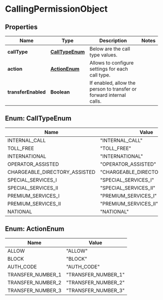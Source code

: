<!--  Copyright 2025 Cisco Systems Inc.

Permission is hereby granted, free of charge, to any person obtaining a copy
of this software and associated documentation files (the "Software"), to deal
in the Software without restriction, including without limitation the rights
to use, copy, modify, merge, publish, distribute, sublicense, and/or sell
copies of the Software, and to permit persons to whom the Software is
furnished to do so, subject to the following conditions:

The above copyright notice and this permission notice shall be included in
all copies or substantial portions of the Software.

THE SOFTWARE IS PROVIDED "AS IS", WITHOUT WARRANTY OF ANY KIND, EXPRESS OR
IMPLIED, INCLUDING BUT NOT LIMITED TO THE WARRANTIES OF MERCHANTABILITY,
FITNESS FOR A PARTICULAR PURPOSE AND NONINFRINGEMENT. IN NO EVENT SHALL THE
AUTHORS OR COPYRIGHT HOLDERS BE LIABLE FOR ANY CLAIM, DAMAGES OR OTHER
LIABILITY, WHETHER IN AN ACTION OF CONTRACT, TORT OR OTHERWISE, ARISING FROM,
OUT OF OR IN CONNECTION WITH THE SOFTWARE OR THE USE OR OTHER DEALINGS IN
THE SOFTWARE.-->


# CallingPermissionObject


## Properties

| Name | Type | Description | Notes |
|------------ | ------------- | ------------- | -------------|
|**callType** | [**CallTypeEnum**](#CallTypeEnum) | Below are the call type values. |  |
|**action** | [**ActionEnum**](#ActionEnum) | Allows to configure settings for each call type. |  |
|**transferEnabled** | **Boolean** | If enabled, allow the person to transfer or forward internal calls. |  |



## Enum: CallTypeEnum

| Name | Value |
|---- | -----|
| INTERNAL_CALL | &quot;INTERNAL_CALL&quot; |
| TOLL_FREE | &quot;TOLL_FREE&quot; |
| INTERNATIONAL | &quot;INTERNATIONAL&quot; |
| OPERATOR_ASSISTED | &quot;OPERATOR_ASSISTED&quot; |
| CHARGEABLE_DIRECTORY_ASSISTED | &quot;CHARGEABLE_DIRECTORY_ASSISTED&quot; |
| SPECIAL_SERVICES_I | &quot;SPECIAL_SERVICES_I&quot; |
| SPECIAL_SERVICES_II | &quot;SPECIAL_SERVICES_II&quot; |
| PREMIUM_SERVICES_I | &quot;PREMIUM_SERVICES_I&quot; |
| PREMIUM_SERVICES_II | &quot;PREMIUM_SERVICES_II&quot; |
| NATIONAL | &quot;NATIONAL&quot; |



## Enum: ActionEnum

| Name | Value |
|---- | -----|
| ALLOW | &quot;ALLOW&quot; |
| BLOCK | &quot;BLOCK&quot; |
| AUTH_CODE | &quot;AUTH_CODE&quot; |
| TRANSFER_NUMBER_1 | &quot;TRANSFER_NUMBER_1&quot; |
| TRANSFER_NUMBER_2 | &quot;TRANSFER_NUMBER_2&quot; |
| TRANSFER_NUMBER_3 | &quot;TRANSFER_NUMBER_3&quot; |



